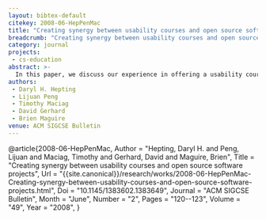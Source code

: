 ```yaml
---
layout: bibtex-default
citekey: 2008-06-HepPenMac
title: "Creating synergy between usability courses and open source software projects (2008)"
breadcrumb: "Creating synergy between usability courses and open source software projects (2008)"
category: journal
projects:
 - cs-education
abstract: >-
  In this paper, we discuss our experience in offering a usability course with projects taken from an active open source software development project. We describe what was done in the class inside the larger context of the usability of open source software. We conclude with an invitation for others to adopt this model and use it for their own purposes.
authors:
 - Daryl H. Hepting
 - Lijuan Peng
 - Timothy Maciag
 - David Gerhard
 - Brien Maguire
venue: ACM SIGCSE Bulletin
---
```

@article{2008-06-HepPenMac,
	Author =  "Hepting, Daryl H. and Peng, Lijuan and Maciag, Timothy and Gerhard, David and Maguire, Brien",
	Title =  "Creating synergy between usability courses and open source software projects",
	Url = \"{{site.canonical}}/research/works/2008-06-HepPenMac-Creating-synergy-between-usability-courses-and-open-source-software-projects.html\",
	Doi =  "10.1145/1383602.1383649",
	Journal =  "ACM SIGCSE Bulletin",
	Month =  "June",
	Number =  "2",
	Pages =  "120--123",
	Volume =  "49",
	Year =  "2008",
}
